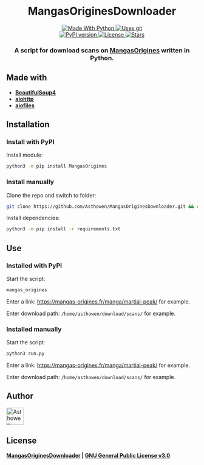 <h1 align="center">
  MangasOriginesDownloader
</h1>
<p align="center">
    <a href="https://www.python.org/">
        <img src="https://forthebadge.com/images/badges/made-with-python.svg" alt="Made With Python">
    </a>
    <a href="https://github.com/Asthowen/MangasOriginesDownloader">
        <img src="https://forthebadge.com/images/badges/uses-git.svg" alt="Uses git">
    </a>
    <br>
    <a href="https://pypi.org/project/MangasOrigines/">
        <img src="https://img.shields.io/pypi/v/MangasOrigines?style=for-the-badge" alt="PyPI version">
    </a>
    <a href="https://github.com/Asthowen/MangasOriginesDownloader/blob/main/LICENSE">
        <img src="https://img.shields.io/github/license/Asthowen/MangasOriginesDownloader?style=for-the-badge" alt="License">
    </a>
    <a href="https://github.com/Asthowen/MangasOriginesDownloader/stargazers">
        <img src="https://img.shields.io/github/stars/Asthowen/MangasOriginesDownloader?style=for-the-badge" alt="Stars">
    </a>
</p>
<h3 align="center">
    <strong>A script for download scans on <a href="https://mangas-origines.fr/">MangasOrigines</a> written in Python.</strong>
</h3>

## Made with
* [**BeautifulSoup4**](https://pypi.org/project/bs4/)
* [**aiohttp**](https://pypi.org/project/aiohttp/)
* [**aiofiles**](https://pypi.org/project/aiofiles/)

## Installation
### Install with PyPI

Install module:
```bash
python3 -m pip install MangasOrigines
```

### Install manually

Clone the repo and switch to folder:
```bash
git clone https://github.com/Asthowen/MangasOriginesDownloader.git && cd MangasOriginesDownloader/
```

Install dependencies:
```bash
python3 -m pip install -r requirements.txt
```

## Use
### Installed with PyPI

Start the script:
```bash
mangas_origines
```

Enter a link: https://mangas-origines.fr/manga/martial-peak/ for example.

Enter download path: `/home/asthowen/download/scans/` for example.

### Installed manually

Start the script:
```bash
python3 run.py
```

Enter a link: https://mangas-origines.fr/manga/martial-peak/ for example.

Enter download path: `/home/asthowen/download/scans/` for example.


## Author
[<img width="45" src="https://avatars3.githubusercontent.com/u/59535754?s=400&u=48aecdd175dd2dd8867ae063f1973b64d298220b&v=4" alt="Asthowen">](https://github.com/Asthowen)

## License
**[MangasOriginesDownloader](https://github.com/Asthowen/MangasOriginesDownloader) | [GNU General Public License v3.0](https://github.com/Asthowen/MangasOriginesDownloader/blob/main/LICENSE)**